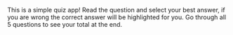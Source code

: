 This is a simple quiz app! Read the question and select your best answer, if you are wrong the correct answer will be highlighted for you. Go through all 5 questions to see your total at the end.